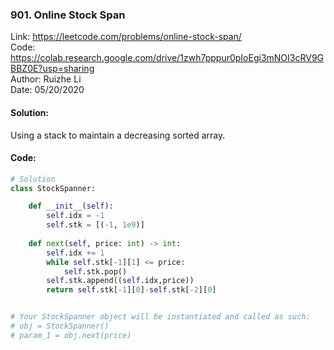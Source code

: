 ### 901. Online Stock Span
Link: https://leetcode.com/problems/online-stock-span/  
Code: https://colab.research.google.com/drive/1zwh7pppur0pIoEgi3mNOI3cRV9GBBZ0E?usp=sharing  
Author: Ruizhe Li  
Date: 05/20/2020  

#### Solution:
Using a stack to maintain a decreasing sorted array.

#### Code:
```python
# Solution
class StockSpanner:

    def __init__(self):
        self.idx = -1
        self.stk = [(-1, 1e9)]
        
    def next(self, price: int) -> int:
        self.idx += 1
        while self.stk[-1][1] <= price:
            self.stk.pop()
        self.stk.append((self.idx,price))
        return self.stk[-1][0]-self.stk[-2][0]


# Your StockSpanner object will be instantiated and called as such:
# obj = StockSpanner()
# param_1 = obj.next(price)
```